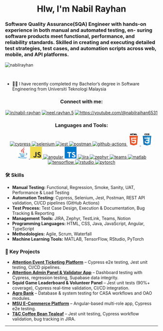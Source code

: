 <h1 align="center">Hlw, I'm Nabil Rayhan</h1>
<h3>Software Quality Assurance(SQA) Engineer with hands-on experience in both manual and automated testing, en-
suring software products meet functional, performance, and reliability standards. Skilled in creating and executing
detailed test strategies, test cases, and automation scripts across web, mobile, and API platforms. </h3>




<p align="left"> <img src="https://komarev.com/ghpvc/?username=nabilrayhan&label=Profile%20views&color=0e75b6&style=flat" alt="nabilrayhan" /> </p>

<p align="left"> <a href="https://twitter.com/" target="blank"><img src="https://img.shields.io/twitter/follow/?logo=twitter&style=for-the-badge" alt="" /></a> </p>

- 👨‍💻 I have recently completed my Bachelor’s degree in Software Engineering from Universiti Teknologi Malaysia

<h3 align="center">Connect with me:</h3>
<p align="center">
<a href="https://linkedin.com/in/in/nabil-rayhan" target="blank"><img align="center" src="https://raw.githubusercontent.com/rahuldkjain/github-profile-readme-generator/master/src/images/icons/Social/linked-in-alt.svg" alt="in/nabil-rayhan" height="30" width="40" /></a>
<a href="https://fb.com/neel.rayhan.5" target="blank"><img align="center" src="https://raw.githubusercontent.com/rahuldkjain/github-profile-readme-generator/master/src/images/icons/Social/facebook.svg" alt="neel.rayhan.5" height="30" width="40" /></a>
<a href="https://www.youtube.com/c/https://youtube.com/@nabilraihan6531" target="blank"><img align="center" src="https://raw.githubusercontent.com/rahuldkjain/github-profile-readme-generator/master/src/images/icons/Social/youtube.svg" alt="https://youtube.com/@nabilraihan6531" height="30" width="40" /></a>
</p>

<h3 align="center">Languages and Tools:</h3>
<p align="center"> 
 
  <!-- Manual & Automation Testing -->
   <a href="https://www.cypress.io" target="_blank" rel="noreferrer"> 
  <img src="https://raw.githubusercontent.com/simple-icons/simple-icons/develop/icons/cypress.svg" alt="cypress" width="40" height="40"/> 
</a>
  <a href="https://www.selenium.dev" target="_blank" rel="noreferrer"> 
    <img src="https://raw.githubusercontent.com/detain/svg-logos/780f25886640cef088af994181646db2f6b1a3f8/svg/selenium-logo.svg" alt="selenium" width="40" height="40"/> 
  </a> 
 
  <a href="https://jestjs.io/" target="_blank" rel="noreferrer"> 
    <img src="https://www.vectorlogo.zone/logos/jestjsio/jestjsio-icon.svg" alt="jest" width="40" height="40"/> 
  </a> 
  <a href="https://www.postman.com/" target="_blank" rel="noreferrer"> 
    <img src="https://www.vectorlogo.zone/logos/getpostman/getpostman-icon.svg" alt="postman" width="40" height="40"/> 
  </a> 
  <a href="https://docs.github.com/en/actions" target="_blank" rel="noreferrer"> 
    <img src="https://avatars.githubusercontent.com/u/44036562?s=200&v=4" alt="github-actions" width="40" height="40"/> 
  </a>

  <!-- Programming Languages -->
  <a href="https://www.w3.org/html/" target="_blank" rel="noreferrer"> 
    <img src="https://raw.githubusercontent.com/devicons/devicon/master/icons/html5/html5-original-wordmark.svg" alt="html5" width="40" height="40"/> 
  </a>
  <a href="https://www.w3schools.com/css/" target="_blank" rel="noreferrer"> 
    <img src="https://raw.githubusercontent.com/devicons/devicon/master/icons/css3/css3-original-wordmark.svg" alt="css3" width="40" height="40"/> 
  </a> 
  <a href="https://www.java.com" target="_blank" rel="noreferrer"> 
    <img src="https://raw.githubusercontent.com/devicons/devicon/master/icons/java/java-original.svg" alt="java" width="40" height="40"/> 
  </a> 
  <a href="https://developer.mozilla.org/en-US/docs/Web/JavaScript" target="_blank" rel="noreferrer"> 
    <img src="https://raw.githubusercontent.com/devicons/devicon/master/icons/javascript/javascript-original.svg" alt="javascript" width="40" height="40"/> 
  </a>
  <a href="https://angular.io/" target="_blank" rel="noreferrer"> 
    <img src="https://angular.io/assets/images/logos/angular/angular.svg" alt="angular" width="40" height="40"/> 
  </a>
  <a href="https://www.typescriptlang.org/" target="_blank" rel="noreferrer"> 
    <img src="https://raw.githubusercontent.com/devicons/devicon/master/icons/typescript/typescript-original.svg" alt="typescript" width="40" height="40"/> 
  </a>

  <!-- Test Management / Tools -->
  <a href="https://www.atlassian.com/software/jira" target="_blank" rel="noreferrer"> 
    <img src="https://cdn.worldvectorlogo.com/logos/jira-1.svg" alt="jira" width="40" height="40"/> 
  </a>
  <a href="https://marketplace.atlassian.com/apps/1014680/zephyr-scale-test-management-for-jira" target="_blank" rel="noreferrer"> 
  <img src="https://avatars.githubusercontent.com/u/42267715?s=200&v=4" alt="zephyr" width="40" height="40"/> 
</a>
 
  <a href="https://www.microsoft.com/en/microsoft-teams/group-chat-software" target="_blank" rel="noreferrer"> 
    <img src="https://cdn.worldvectorlogo.com/logos/microsoft-teams-1.svg" alt="teams" width="40" height="40"/> 
  </a>


  <!-- Machine Learning Tools -->
  <a href="https://www.mathworks.com/products/matlab.html" target="_blank" rel="noreferrer"> 
    <img src="https://upload.wikimedia.org/wikipedia/commons/2/21/Matlab_Logo.png" alt="matlab" width="40" height="40"/> 
  </a>
  <a href="https://www.tensorflow.org/" target="_blank" rel="noreferrer"> 
    <img src="https://www.vectorlogo.zone/logos/tensorflow/tensorflow-icon.svg" alt="tensorflow" width="40" height="40"/> 
  </a>
  <a href="https://posit.co/download/rstudio-desktop/" target="_blank" rel="noreferrer"> 
    <img src="https://upload.wikimedia.org/wikipedia/commons/1/1b/R_logo.svg" alt="rstudio" width="40" height="40"/> 
  </a>
  <a href="https://pytorch.org/" target="_blank" rel="noreferrer"> 
    <img src="https://www.vectorlogo.zone/logos/pytorch/pytorch-icon.svg" alt="pytorch" width="40" height="40"/> 
  </a>
</p>


### 🛠️ Skills  

- **Manual Testing:** Functional, Regression, Smoke, Sanity, UAT, Performance & Load Testing  
- **Automation Testing:** Cypress, Selenium, Jest, Postman, REST API validation, CI/CD pipelines (GitHub Actions)  
- **Test Process:** Test Case Design, Execution & Documentation, Bug Tracking & Reporting  
- **Management Tools:** JIRA, Zephyr, TestLink, Teams, Notion  
- **Programming Languages:** HTML, CSS, Java, JavaScript, Angular, TypeScript  
- **Methodologies:** Agile, Scrum, Waterfall  
- **Machine Learning Tools:** MATLAB, TensorFlow, RStudio, PyTorch  




### 🚀 Key Projects  

- **[Attention Event Ticketing Platform](https://www.theattention.network/event)** – Cypress e2e testing, Jest unit testing, CI/CD pipelines.  
- **[Attention Admin Panel & Validator App](https://admin.theattention.network/auth/login)** – Dashboard testing with Cypress, regression testing, Supabase data integrity.  
- **Squid Game Leaderboard & Volunteer Panel** – Jest unit tests (90%+ coverage), Cypress real-time validation, CI/CD integration.  
- **[Agro Bank](https://eagro.com.my/agrobank/index.php)** – Database & system testing for CASA workflows and OAO modules.  
- **[MSU E-Commerce Platform](https://www.msu.edu.my/)** – Angular-based multi-role app, Cypress e2e testing.  
- **[T&C Coffee Bean Tealeaf](https://www.coffeebean.com.my/)** – Jest unit testing, Cypress workflow validation, bug tracking in JIRA.  

---


